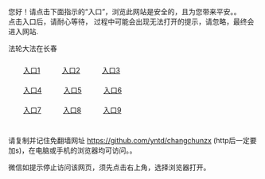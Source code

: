 您好！请点击下面指示的“入口”，浏览此网站是安全的，且为您带来平安。。 <br/>
点击入口后，请耐心等待， 过程中可能会出现无法打开的提示，请忽略，最终会进入网站. </br>

法轮大法在长春<br/>
<div style="padding:10px"><a style="margin:20px" target="_blank" href="https://d1hz3ssjqkaoji.cloudfront.net/2Qpsp?ztpqwa" id="ccLink1" rel="nofollow">入口1</a> <a target="_blank" style="margin:20px" href="https://d1q5lp40fcsaiw.cloudfront.net/2Qpsp?yqlbwk" id="ccLink2" rel="nofollow">入口2</a> <a style="margin:20px" target="_blank" href="https://d30nbyd3fl9i8g.cloudfront.net/2Qpsp?owvysz" id="ccLink3" rel="nofollow">入口3</a></div>

<div style="padding:10px" ><a style="margin:20px" target="_blank" href="https://d1hz3ssjqkaoji.cloudfront.net/2Qpsp?ztpqwa" id="ccLink4" rel="nofollow">入口4</a> <a style="margin:20px" href="https://d1q5lp40fcsaiw.cloudfront.net/2Qpsp?yqlbwk" target="_blank" id="ccLink5" rel="nofollow">入口5</a> <a style="margin:20px" href="https://d30nbyd3fl9i8g.cloudfront.net/2Qpsp?owvysz" target="_blank" id="ccLink6" rel="nofollow">入口6</a></div>

<div style="padding:10px"><a style="margin:20px" target="_blank" href="https://d1hz3ssjqkaoji.cloudfront.net/2Qpsp?ztpqwa" id="ccLink7" rel="nofollow">入口7</a> <a style="margin:20px" href="https://d1q5lp40fcsaiw.cloudfront.net/2Qpsp?yqlbwk" target="_blank" id="ccLink8" rel="nofollow">入口8</a> <a style="margin:20px" target="_blank" href="https://d30nbyd3fl9i8g.cloudfront.net/2Qpsp?owvysz" id="ccLink9" rel="nofollow">入口9</a></div>

<br/>



请复制并记住免翻墙网址 https://github.com/yntd/changchunzx (http后一定要加s)，在电脑或手机的浏览器均可访问。。<br/>

微信如提示停止访问该网页，须先点击右上角，选择浏览器打开。
